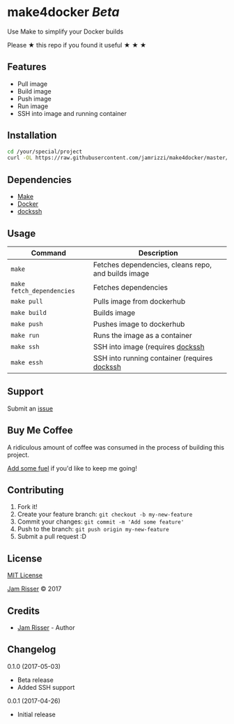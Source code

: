 # make4docker _Beta_

Use Make to simplify your Docker builds

Please &#9733; this repo if you found it useful &#9733; &#9733; &#9733;


## Features
<!------------------------------------------------------->

* Pull image
* Build image
* Push image
* Run image
* SSH into image and running container


## Installation
<!------------------------------------------------------->

```sh
cd /your/special/project
curl -OL https://raw.githubusercontent.com/jamrizzi/make4docker/master/Makefile
```


## Dependencies
<!------------------------------------------------------->

* [Make](https://www.gnu.org/software/make/)
* [Docker](https://www.docker.com/)
* [dockssh](https://github.com/jamrizzi/dockssh)


## Usage
<!------------------------------------------------------->

| Command                   | Description                                                                         |
| ------------------------- | ----------------------------------------------------------------------------------- |
| `make`                    | Fetches dependencies, cleans repo, and builds image                                 |
| `make fetch_dependencies` | Fetches dependencies                                                                |
| `make pull`               | Pulls image from dockerhub                                                          |
| `make build`              | Builds image                                                                        |
| `make push`               | Pushes image to dockerhub                                                           |
| `make run`                | Runs the image as a container                                                       |
| `make ssh`                | SSH into image (requires [dockssh](https://github.com/jamrizzi/dockssh)             |
| `make essh`               | SSH into running container (requires [dockssh](https://github.com/jamrizzi/dockssh) |


## Support
<!------------------------------------------------------->

Submit an [issue](https://github.com/jamrizzi/make4docker/issues/new)


## Buy Me Coffee
<!------------------------------------------------------->

A ridiculous amount of coffee was consumed in the process of building this project.

[Add some fuel](https://jamrizzi.com/#!/buy-me-coffee) if you'd like to keep me going!


## Contributing
<!------------------------------------------------------->

1. Fork it!
2. Create your feature branch: `git checkout -b my-new-feature`
3. Commit your changes: `git commit -m 'Add some feature'`
4. Push to the branch: `git push origin my-new-feature`
5. Submit a pull request :D


## License
<!------------------------------------------------------->

[MIT License](https://github.com/jamrizzi/make4docker/blob/master/LICENSE)

[Jam Risser](https://jamrizzi.com) &copy; 2017


## Credits
<!------------------------------------------------------->

* [Jam Risser](https://jamrizzi.com) - Author


## Changelog
<!------------------------------------------------------->

0.1.0 (2017-05-03)
* Beta release
* Added SSH support

0.0.1 (2017-04-26)
* Initial release
